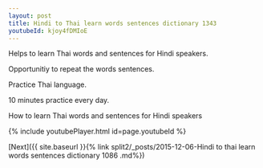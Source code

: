 ```yaml
---
layout: post
title: Hindi to Thai learn words sentences dictionary 1343 
youtubeId: kjoy4fDMIoE
---
```

 
 
Helps to learn Thai words and sentences for Hindi speakers.

Opportunitiy to repeat the words sentences. 

Practice Thai language. 
 
10 minutes practice every day. 
 
How to learn Thai words and sentences for Hindi speakers 
 
{% include youtubePlayer.html id=page.youtubeId %}
 
 
[Next]({{ site.baseurl }}{% link  split2/_posts/2015-12-06-Hindi to thai learn words sentences dictionary 1086 .md%})
 
